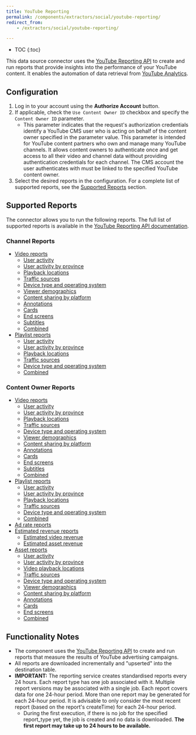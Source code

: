 ```yaml
---
title: YouTube Reporting
permalink: /components/extractors/social/youtube-reporting/
redirect_from:
    - /extractors/social/youtube-reporting/

---
```


* TOC
{:toc}


This data source connector uses the [YouTube Reporting API](https://developers.google.com/youtube/reporting/v1/reports/) 
to create and run reports that provide insights into the performance of your YouTube
content. It enables the automation of data retrieval from [YouTube Analytics](https://developers.google.com/youtube/analytics/).

## Configuration

1. Log in to your account using the **Authorize Account** button.
2. If applicable, check the `Use Content Owner ID` checkbox and specify the `Content Owner ID` parameter.
    - This parameter indicates that the request's authorization credentials identify a YouTube CMS user who is acting on
      behalf of the content owner specified in the parameter value. This parameter is intended for YouTube content
      partners who own and manage many YouTube channels. It allows content owners to authenticate once and
      get access to all their video and channel data without providing authentication credentials for each
      channel. The CMS account the user authenticates with must be linked to the specified YouTube
      content owner.
3. Select the desired reports in the configuration. For a complete list of supported reports, see
   the [Supported Reports](#supported-reports) section.

## Supported Reports

The connector allows you to run the following reports. The full list of supported reports is available in
the [YouTube Reporting API documentation](https://developers.google.com/youtube/reporting/v1/reports/).

### Channel Reports

- [Video reports](https://developers.google.com/youtube/reporting/v1/reports/channel_reports#video-reports)
    - [User activity](https://developers.google.com/youtube/reporting/v1/reports/channel_reports#video-user-activity)
    - [User activity by province](https://developers.google.com/youtube/reporting/v1/reports/channel_reports#video-province)
    - [Playback locations](https://developers.google.com/youtube/reporting/v1/reports/channel_reports#video-playback-locations)
    - [Traffic sources](https://developers.google.com/youtube/reporting/v1/reports/channel_reports#video-traffic-sources)
    - [Device type and operating system](https://developers.google.com/youtube/reporting/v1/reports/channel_reports#video-device-type-and-operating-system)
    - [Viewer demographics](https://developers.google.com/youtube/reporting/v1/reports/channel_reports#video-viewer-demographics)
    - [Content sharing by platform](https://developers.google.com/youtube/reporting/v1/reports/channel_reports#video-content-sharing)
    - [Annotations](https://developers.google.com/youtube/reporting/v1/reports/channel_reports#video-annotations)
    - [Cards](https://developers.google.com/youtube/reporting/v1/reports/channel_reports#video-cards)
    - [End screens](https://developers.google.com/youtube/reporting/v1/reports/channel_reports#video-end-screens)
    - [Subtitles](https://developers.google.com/youtube/reporting/v1/reports/channel_reports#video-subtitles)
    - [Combined](https://developers.google.com/youtube/reporting/v1/reports/channel_reports#video-combined)
- [Playlist reports](https://developers.google.com/youtube/reporting/v1/reports/channel_reports#playlist-reports)
    - [User activity](https://developers.google.com/youtube/reporting/v1/reports/channel_reports#playlist-user-activity)
    - [User activity by province](https://developers.google.com/youtube/reporting/v1/reports/channel_reports#playlist-province)
    - [Playback locations](https://developers.google.com/youtube/reporting/v1/reports/channel_reports#playlist-playback-locations)
    - [Traffic sources](https://developers.google.com/youtube/reporting/v1/reports/channel_reports#playlist-traffic-sources)
    - [Device type and operating system](https://developers.google.com/youtube/reporting/v1/reports/channel_reports#playlist-device-type-and-operating-system)
    - [Combined](https://developers.google.com/youtube/reporting/v1/reports/channel_reports#playlist-combined)

### Content Owner Reports

- [Video reports](https://developers.google.com/youtube/reporting/v1/reports/channel_reports#video-reports)
    - [User activity](https://developers.google.com/youtube/reporting/v1/reports/channel_reports#video-user-activity)
    - [User activity by province](https://developers.google.com/youtube/reporting/v1/reports/channel_reports#video-province)
    - [Playback locations](https://developers.google.com/youtube/reporting/v1/reports/channel_reports#video-playback-locations)
    - [Traffic sources](https://developers.google.com/youtube/reporting/v1/reports/channel_reports#video-traffic-sources)
    - [Device type and operating system](https://developers.google.com/youtube/reporting/v1/reports/channel_reports#video-device-type-and-operating-system)
    - [Viewer demographics](https://developers.google.com/youtube/reporting/v1/reports/channel_reports#video-viewer-demographics)
    - [Content sharing by platform](https://developers.google.com/youtube/reporting/v1/reports/channel_reports#video-content-sharing)
    - [Annotations](https://developers.google.com/youtube/reporting/v1/reports/channel_reports#video-annotations)
    - [Cards](https://developers.google.com/youtube/reporting/v1/reports/channel_reports#video-cards)
    - [End screens](https://developers.google.com/youtube/reporting/v1/reports/channel_reports#video-end-screens)
    - [Subtitles](https://developers.google.com/youtube/reporting/v1/reports/channel_reports#video-subtitles)
    - [Combined](https://developers.google.com/youtube/reporting/v1/reports/channel_reports#video-combined)
- [Playlist reports](https://developers.google.com/youtube/reporting/v1/reports/channel_reports#playlist-reports)
    - [User activity](https://developers.google.com/youtube/reporting/v1/reports/channel_reports#playlist-user-activity)
    - [User activity by province](https://developers.google.com/youtube/reporting/v1/reports/channel_reports#playlist-province)
    - [Playback locations](https://developers.google.com/youtube/reporting/v1/reports/channel_reports#playlist-playback-locations)
    - [Traffic sources](https://developers.google.com/youtube/reporting/v1/reports/channel_reports#playlist-traffic-sources)
    - [Device type and operating system](https://developers.google.com/youtube/reporting/v1/reports/channel_reports#playlist-device-type-and-operating-system)
    - [Combined](https://developers.google.com/youtube/reporting/v1/reports/channel_reports#playlist-combined)
- [Ad rate reports](https://developers.google.com/youtube/reporting/v1/reports/channel_reports#ad-rate-reports)
- [Estimated revenue reports](https://developers.google.com/youtube/reporting/v1/reports/channel_reports#estimated-revenue-reports)
    - [Estimated video revenue](https://developers.google.com/youtube/reporting/v1/reports/channel_reports#estimated-revenue-videos)
    - [Estimated asset revenue](https://developers.google.com/youtube/reporting/v1/reports/channel_reports#estimated-revenue-assets)
- [Asset reports](https://developers.google.com/youtube/reporting/v1/reports/channel_reports#asset-reports)
    - [User activity](https://developers.google.com/youtube/reporting/v1/reports/channel_reports#asset-user-activity)
    - [User activity by province](https://developers.google.com/youtube/reporting/v1/reports/channel_reports#asset-province)
    - [Video playback locations](https://developers.google.com/youtube/reporting/v1/reports/channel_reports#asset-playback-locations)
    - [Traffic sources](https://developers.google.com/youtube/reporting/v1/reports/channel_reports#asset-traffic-sources)
    - [Device type and operating system](https://developers.google.com/youtube/reporting/v1/reports/channel_reports#asset-device-type-and-operating-system)
    - [Viewer demographics](https://developers.google.com/youtube/reporting/v1/reports/channel_reports#asset-viewer-demographics)
    - [Content sharing by platform](https://developers.google.com/youtube/reporting/v1/reports/channel_reports#asset-content-sharing)
    - [Annotations](https://developers.google.com/youtube/reporting/v1/reports/channel_reports#asset-annotations)
    - [Cards](https://developers.google.com/youtube/reporting/v1/reports/channel_reports#asset-cards)
    - [End screens](https://developers.google.com/youtube/reporting/v1/reports/channel_reports#asset-end-screens)
    - [Combined](https://developers.google.com/youtube/reporting/v1/reports/channel_reports#asset-combined)

## Functionality Notes

- The component uses the [YouTube Reporting API](https://developers.google.com/youtube/reporting/v1/reports/) to
  create and run reports that measure the results of YouTube advertising campaigns.
- All reports are downloaded incrementally and "upserted" into the destination table.
- **IMPORTANT:** The reporting service creates standardised reports every 24 hours. Each report type has one job associated with it.
  Multiple report versions may be associated with a single job. Each report covers data for one 24-hour period. More than one report may be
  generated for each 24-hour period. It is advisable to only consider the most recent report (based on the report's createTime)
  for each 24-hour period.
    - During the first execution, if there is no job for the specified report_type yet, the job is created and no data is
      downloaded. **The first report may take up to 24 hours to be available.**

